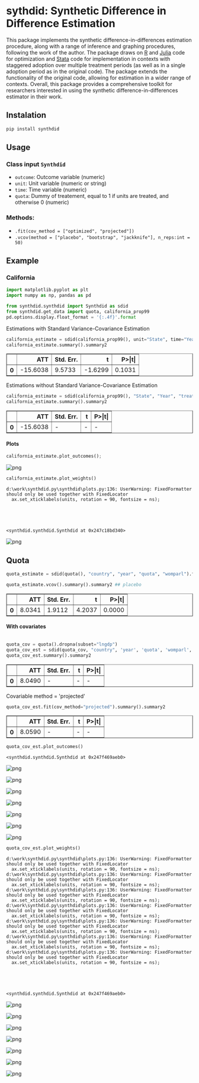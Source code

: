 # sythdid: Synthetic Difference in Difference Estimation

This package implements the synthetic difference-in-differences estimation procedure, along with a range of inference and graphing procedures, following the work of the author. The package draws on [R](https://github.com/synth-inference/synthdid) and [Julia](https://github.com/d2cml-ai/Synthdid.jl) code for optimization and [Stata](https://github.com/Daniel-Pailanir/sdid) code for implementation in contexts with staggered adoption over multiple treatment periods (as well as in a single adoption period as in the original code). The package extends the functionality of the original code, allowing for estimation in a wider range of contexts. Overall, this package provides a comprehensive toolkit for researchers interested in using the synthetic difference-in-differences estimator in their work.



## Instalation

```py
pip install synthdid
```

## Usage

### Class input `Synthdid`

- `outcome`: Outcome variable (numeric)
- `unit`: Unit variable (numeric or string)
- `time`: Time variable (numeric)
- `quota`: Dummy of treatement, equal to 1 if units are treated, and otherwise 0 (numeric)

### Methods:

- `.fit(cov_method = ["optimized", "projected"])`
- `.vcov(method = ["placebo", "bootstrap", "jackknife"], n_reps:int = 50)`

## Example

### California 


```python
import matplotlib.pyplot as plt
import numpy as np, pandas as pd

from synthdid.synthdid import Synthdid as sdid
from synthdid.get_data import quota, california_prop99
pd.options.display.float_format = '{:.4f}'.format
```

Estimations with Standard Variance-Covariance Estimation


```python
california_estimate = sdid(california_prop99(), unit="State", time="Year", treatment="treated", outcome="PacksPerCapita").fit().vcov(method='placebo')
california_estimate.summary().summary2
```




<div>
<style scoped>
    .dataframe tbody tr th:only-of-type {
        vertical-align: middle;
    }

    .dataframe tbody tr th {
        vertical-align: top;
    }

    .dataframe thead th {
        text-align: right;
    }
</style>
<table border="1" class="dataframe">
  <thead>
    <tr style="text-align: right;">
      <th></th>
      <th>ATT</th>
      <th>Std. Err.</th>
      <th>t</th>
      <th>P&gt;|t|</th>
    </tr>
  </thead>
  <tbody>
    <tr>
      <th>0</th>
      <td>-15.6038</td>
      <td>9.5733</td>
      <td>-1.6299</td>
      <td>0.1031</td>
    </tr>
  </tbody>
</table>
</div>



Estimations without Standard Variance-Covariance Estimation


```python
california_estimate = sdid(california_prop99(), "State", "Year", "treated", "PacksPerCapita").fit()
california_estimate.summary().summary2
```




<div>
<style scoped>
    .dataframe tbody tr th:only-of-type {
        vertical-align: middle;
    }

    .dataframe tbody tr th {
        vertical-align: top;
    }

    .dataframe thead th {
        text-align: right;
    }
</style>
<table border="1" class="dataframe">
  <thead>
    <tr style="text-align: right;">
      <th></th>
      <th>ATT</th>
      <th>Std. Err.</th>
      <th>t</th>
      <th>P&gt;|t|</th>
    </tr>
  </thead>
  <tbody>
    <tr>
      <th>0</th>
      <td>-15.6038</td>
      <td>-</td>
      <td>-</td>
      <td>-</td>
    </tr>
  </tbody>
</table>
</div>



#### Plots


```python
california_estimate.plot_outcomes();
```


    
![png](Readme_files/Readme_11_0.png)
    



```python
california_estimate.plot_weights()
```

    d:\work\synthdid.py\synthdid\plots.py:136: UserWarning: FixedFormatter should only be used together with FixedLocator
      ax.set_xticklabels(units, rotation = 90, fontsize = ns);
    




    <synthdid.synthdid.Synthdid at 0x247c18bd340>




    
![png](Readme_files/Readme_12_2.png)
    


## Quota


```python
quota_estimate = sdid(quota(), "country", "year", "quota", "womparl").fit()

```


```python
quota_estimate.vcov().summary().summary2 ## placebo 
```




<div>
<style scoped>
    .dataframe tbody tr th:only-of-type {
        vertical-align: middle;
    }

    .dataframe tbody tr th {
        vertical-align: top;
    }

    .dataframe thead th {
        text-align: right;
    }
</style>
<table border="1" class="dataframe">
  <thead>
    <tr style="text-align: right;">
      <th></th>
      <th>ATT</th>
      <th>Std. Err.</th>
      <th>t</th>
      <th>P&gt;|t|</th>
    </tr>
  </thead>
  <tbody>
    <tr>
      <th>0</th>
      <td>8.0341</td>
      <td>1.9112</td>
      <td>4.2037</td>
      <td>0.0000</td>
    </tr>
  </tbody>
</table>
</div>



#### With covariates


```python

quota_cov = quota().dropna(subset="lngdp")
quota_cov_est = sdid(quota_cov, "country", 'year', 'quota', 'womparl', covariates=['lngdp']).fit()
quota_cov_est.summary().summary2
```




<div>
<style scoped>
    .dataframe tbody tr th:only-of-type {
        vertical-align: middle;
    }

    .dataframe tbody tr th {
        vertical-align: top;
    }

    .dataframe thead th {
        text-align: right;
    }
</style>
<table border="1" class="dataframe">
  <thead>
    <tr style="text-align: right;">
      <th></th>
      <th>ATT</th>
      <th>Std. Err.</th>
      <th>t</th>
      <th>P&gt;|t|</th>
    </tr>
  </thead>
  <tbody>
    <tr>
      <th>0</th>
      <td>8.0490</td>
      <td>-</td>
      <td>-</td>
      <td>-</td>
    </tr>
  </tbody>
</table>
</div>



Covariable method = 'projected'


```python
quota_cov_est.fit(cov_method="projected").summary().summary2
```




<div>
<style scoped>
    .dataframe tbody tr th:only-of-type {
        vertical-align: middle;
    }

    .dataframe tbody tr th {
        vertical-align: top;
    }

    .dataframe thead th {
        text-align: right;
    }
</style>
<table border="1" class="dataframe">
  <thead>
    <tr style="text-align: right;">
      <th></th>
      <th>ATT</th>
      <th>Std. Err.</th>
      <th>t</th>
      <th>P&gt;|t|</th>
    </tr>
  </thead>
  <tbody>
    <tr>
      <th>0</th>
      <td>8.0590</td>
      <td>-</td>
      <td>-</td>
      <td>-</td>
    </tr>
  </tbody>
</table>
</div>




```python
quota_cov_est.plot_outcomes()
```




    <synthdid.synthdid.Synthdid at 0x247f469aeb0>




    
![png](Readme_files/Readme_20_1.png)
    



    
![png](Readme_files/Readme_20_2.png)
    



    
![png](Readme_files/Readme_20_3.png)
    



    
![png](Readme_files/Readme_20_4.png)
    



    
![png](Readme_files/Readme_20_5.png)
    



    
![png](Readme_files/Readme_20_6.png)
    



    
![png](Readme_files/Readme_20_7.png)
    



```python
quota_cov_est.plot_weights()
```

    d:\work\synthdid.py\synthdid\plots.py:136: UserWarning: FixedFormatter should only be used together with FixedLocator
      ax.set_xticklabels(units, rotation = 90, fontsize = ns);
    d:\work\synthdid.py\synthdid\plots.py:136: UserWarning: FixedFormatter should only be used together with FixedLocator
      ax.set_xticklabels(units, rotation = 90, fontsize = ns);
    d:\work\synthdid.py\synthdid\plots.py:136: UserWarning: FixedFormatter should only be used together with FixedLocator
      ax.set_xticklabels(units, rotation = 90, fontsize = ns);
    d:\work\synthdid.py\synthdid\plots.py:136: UserWarning: FixedFormatter should only be used together with FixedLocator
      ax.set_xticklabels(units, rotation = 90, fontsize = ns);
    d:\work\synthdid.py\synthdid\plots.py:136: UserWarning: FixedFormatter should only be used together with FixedLocator
      ax.set_xticklabels(units, rotation = 90, fontsize = ns);
    d:\work\synthdid.py\synthdid\plots.py:136: UserWarning: FixedFormatter should only be used together with FixedLocator
      ax.set_xticklabels(units, rotation = 90, fontsize = ns);
    d:\work\synthdid.py\synthdid\plots.py:136: UserWarning: FixedFormatter should only be used together with FixedLocator
      ax.set_xticklabels(units, rotation = 90, fontsize = ns);
    




    <synthdid.synthdid.Synthdid at 0x247f469aeb0>




    
![png](Readme_files/Readme_21_2.png)
    



    
![png](Readme_files/Readme_21_3.png)
    



    
![png](Readme_files/Readme_21_4.png)
    



    
![png](Readme_files/Readme_21_5.png)
    



    
![png](Readme_files/Readme_21_6.png)
    



    
![png](Readme_files/Readme_21_7.png)
    



    
![png](Readme_files/Readme_21_8.png)
    

